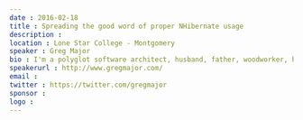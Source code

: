 ```yaml
---
date : 2016-02-18
title : Spreading the good word of proper NHibernate usage
description : 
location : Lone Star College - Montgomery
speaker : Greg Major
bio : I'm a polyglot software architect, husband, father, woodworker, homebrewer, amateur radio operator (KD0FEP), guitar player, runner, and cyclist. I've lived in Stillwater, OK, Corpus Christi, TX, Houston, TX, Caribou, ME, Minneapolis, MN, and now I call Houston home sweet home.
speakerurl : http://www.gregmajor.com/
email : 
twitter : https://twitter.com/gregmajor
sponsor : 
logo : 
---
```

